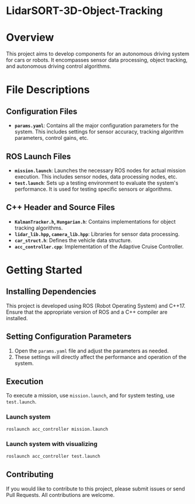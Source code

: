 # LidarSORT-3D-Object-Tracking

# Overview
This project aims to develop components for an autonomous driving system for cars or robots. It encompasses sensor data processing, object tracking, and autonomous driving control algorithms.

# File Descriptions

## Configuration Files
- **`params.yaml`**: Contains all the major configuration parameters for the system. This includes settings for sensor accuracy, tracking algorithm parameters, control gains, etc.

## ROS Launch Files
- **`mission.launch`**: Launches the necessary ROS nodes for actual mission execution. This includes sensor nodes, data processing nodes, etc.
- **`test.launch`**: Sets up a testing environment to evaluate the system's performance. It is used for testing specific sensors or algorithms.

## C++ Header and Source Files
- **`KalmanTracker.h`, `Hungarian.h`**: Contains implementations for object tracking algorithms.
- **`lidar_lib.hpp`, `camera_lib.hpp`**: Libraries for sensor data processing.
- **`car_struct.h`**: Defines the vehicle data structure.
- **`acc_controller.cpp`**: Implementation of the Adaptive Cruise Controller.

# Getting Started

## Installing Dependencies
This project is developed using ROS (Robot Operating System) and C++17. Ensure that the appropriate version of ROS and a C++ compiler are installed.

## Setting Configuration Parameters
1. Open the `params.yaml` file and adjust the parameters as needed.
2. These settings will directly affect the performance and operation of the system.

## Execution
To execute a mission, use `mission.launch`, and for system testing, use `test.launch`.

### Launch system
```bash
roslaunch acc_controller mission.launch
```
### Launch system with visualizing
```bash
roslaunch acc_controller test.launch
```

## Contributing
If you would like to contribute to this project, please submit issues or send Pull Requests. All contributions are welcome.
